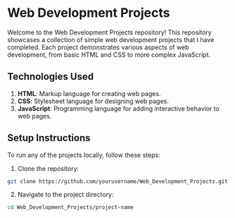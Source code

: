 # Web Development Projects
Welcome to the Web Development Projects repository! This repository showcases a collection of simple web development projects that I have completed. Each project demonstrates various aspects of web development, from basic HTML and CSS to more complex JavaScript.

## Technologies Used
1. <b>HTML</b>: Markup language for creating web pages.
2. <b>CSS</b>: Stylesheet language for designing web pages.
3. <b>JavaScript</b>: Programming language for adding interactive behavior to web pages.

## Setup Instructions
To run any of the projects locally, follow these steps:
1. Clone the repository:
```bash
git clone https://github.com/yourusername/Web_Development_Projects.git
```
2. Navigate to the project directory:
```bash
cd Web_Development_Projects/project-name
```
